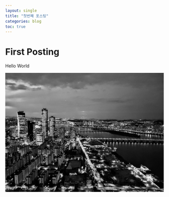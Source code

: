 ```yaml
---
layout: single
title: "첫번째 포스팅"
categories: blog
toc: true
---
```


# First Posting

Hello World



![63](../../assets/images/2022-02-09-first-posting/63.jpg)

